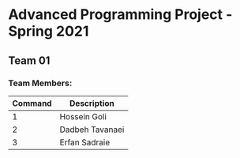 # Advanced Programming Project - Spring 2021
## Team 01

### Team Members:
| Command | Description |
| --- | --- |
| 1      | Hossein Goli |
| 2      | Dadbeh Tavanaei |
| 3 | Erfan Sadraie  |
